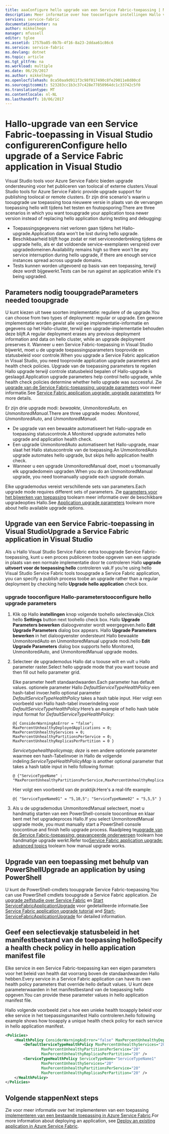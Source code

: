 ```yaml
---
title: aaaConfigure hello upgrade van een Service Fabric-toepassing | Microsoft Docs
description: Meer informatie over hoe tooconfigure instellingen Hallo voor het upgraden van een Service Fabric-toepassing met behulp van Microsoft Visual Studio.
services: service-fabric
documentationcenter: na
author: mikkelhegn
manager: mfussell
editor: tglee
ms.assetid: 1757ba85-0b7b-4f16-8a23-2ddaa61c86c6
ms.service: service-fabric
ms.devlang: dotnet
ms.topic: article
ms.tgt_pltfrm: na
ms.workload: multiple
ms.date: 06/29/2017
ms.author: mikkelhegn
ms.openlocfilehash: 8ca50aa9d911f3c98f017490c8fe29011e8d80cd
ms.sourcegitcommit: 523283cc1b3c37c428e77850964dc1c33742c5f0
ms.translationtype: MT
ms.contentlocale: nl-NL
ms.lasthandoff: 10/06/2017
---
```

# <a name="configure-hello-upgrade-of-a-service-fabric-application-in-visual-studio"></a><span data-ttu-id="c951b-103">Hallo-upgrade van een Service Fabric-toepassing in Visual Studio configureren</span><span class="sxs-lookup"><span data-stu-id="c951b-103">Configure hello upgrade of a Service Fabric application in Visual Studio</span></span>
<span data-ttu-id="c951b-104">Visual Studio tools voor Azure Service Fabric bieden upgrade ondersteuning voor het publiceren van toolocal of externe clusters.</span><span class="sxs-lookup"><span data-stu-id="c951b-104">Visual Studio tools for Azure Service Fabric provide upgrade support for publishing toolocal or remote clusters.</span></span> <span data-ttu-id="c951b-105">Er zijn drie scenario's waarin u tooupgrade uw toepassing tooa nieuwere versie in plaats van de vervangen toepassing hello wilt tijdens het testen en foutopsporing:</span><span class="sxs-lookup"><span data-stu-id="c951b-105">There are three scenarios in which you want tooupgrade your application tooa newer version instead of replacing hello application during testing and debugging:</span></span>

* <span data-ttu-id="c951b-106">Toepassingsgegevens niet verloren gaan tijdens het Hallo-upgrade.</span><span class="sxs-lookup"><span data-stu-id="c951b-106">Application data won't be lost during hello upgrade.</span></span>
* <span data-ttu-id="c951b-107">Beschikbaarheid blijft hoge zodat er niet serviceonderbreking tijdens de upgrade hello, als er dat voldoende service-exemplaren verspreid over upgradedomeinen.</span><span class="sxs-lookup"><span data-stu-id="c951b-107">Availability remains high so there won't be any service interruption during hello upgrade, if there are enough service instances spread across upgrade domains.</span></span>
* <span data-ttu-id="c951b-108">Tests kunnen worden uitgevoerd op basis van een toepassing, terwijl deze wordt bijgewerkt.</span><span class="sxs-lookup"><span data-stu-id="c951b-108">Tests can be run against an application while it's being upgraded.</span></span>

## <a name="parameters-needed-tooupgrade"></a><span data-ttu-id="c951b-109">Parameters nodig tooupgrade</span><span class="sxs-lookup"><span data-stu-id="c951b-109">Parameters needed tooupgrade</span></span>
<span data-ttu-id="c951b-110">U kunt kiezen uit twee soorten implementatie: reguliere of de upgrade.</span><span class="sxs-lookup"><span data-stu-id="c951b-110">You can choose from two types of deployment: regular or upgrade.</span></span> <span data-ttu-id="c951b-111">Een gewone implementatie worden gewist alle vorige implementatie-informatie en gegevens op het Hallo-cluster, terwijl een upgrade-implementatie behouden deze blijft.</span><span class="sxs-lookup"><span data-stu-id="c951b-111">A regular deployment erases any previous deployment information and data on hello cluster, while an upgrade deployment preserves it.</span></span> <span data-ttu-id="c951b-112">Wanneer u een Service Fabric-toepassing in Visual Studio bijwerkt, moet u de upgrade toepassingsparameters tooprovide en statusbeleid voor controle.</span><span class="sxs-lookup"><span data-stu-id="c951b-112">When you upgrade a Service Fabric application in Visual Studio, you need tooprovide application upgrade parameters and health check policies.</span></span> <span data-ttu-id="c951b-113">Upgrade van de toepassing parameters te regelen Hallo upgrade terwijl controle statusbeleid bepalen of Hallo-upgrade is geslaagd.</span><span class="sxs-lookup"><span data-stu-id="c951b-113">Application upgrade parameters help control hello upgrade, while health check policies determine whether hello upgrade was successful.</span></span> <span data-ttu-id="c951b-114">Zie [upgrade van de Service Fabric-toepassing: upgrade parameters](service-fabric-application-upgrade-parameters.md) voor meer informatie.</span><span class="sxs-lookup"><span data-stu-id="c951b-114">See [Service Fabric application upgrade: upgrade parameters](service-fabric-application-upgrade-parameters.md) for more details.</span></span>

<span data-ttu-id="c951b-115">Er zijn drie upgrade modi: *bewaakte*, *UnmonitoredAuto*, en *UnmonitoredManual*.</span><span class="sxs-lookup"><span data-stu-id="c951b-115">There are three upgrade modes: *Monitored*, *UnmonitoredAuto*, and *UnmonitoredManual*.</span></span>

* <span data-ttu-id="c951b-116">De upgrade van een bewaakte automatiseert het Hallo-upgrade en toepassing statuscontrole.</span><span class="sxs-lookup"><span data-stu-id="c951b-116">A Monitored upgrade automates hello upgrade and application health check.</span></span>
* <span data-ttu-id="c951b-117">Een upgrade UnmonitoredAuto automatiseert het Hallo-upgrade, maar slaat het Hallo statuscontrole van de toepassing.</span><span class="sxs-lookup"><span data-stu-id="c951b-117">An UnmonitoredAuto upgrade automates hello upgrade, but skips hello application health check.</span></span>
* <span data-ttu-id="c951b-118">Wanneer u een upgrade UnmonitoredManual doet, moet u toomanually elk upgradedomein upgraden.</span><span class="sxs-lookup"><span data-stu-id="c951b-118">When you do an UnmonitoredManual upgrade, you need toomanually upgrade each upgrade domain.</span></span>

<span data-ttu-id="c951b-119">Elke upgrademodus vereist verschillende sets van parameters.</span><span class="sxs-lookup"><span data-stu-id="c951b-119">Each upgrade mode requires different sets of parameters.</span></span> <span data-ttu-id="c951b-120">Zie [parameters voor het bijwerken van toepassing](service-fabric-application-upgrade-parameters.md) toolearn meer informatie over de beschikbare upgradeopties Hallo.</span><span class="sxs-lookup"><span data-stu-id="c951b-120">See [Application upgrade parameters](service-fabric-application-upgrade-parameters.md) toolearn more about hello available upgrade options.</span></span>

## <a name="upgrade-a-service-fabric-application-in-visual-studio"></a><span data-ttu-id="c951b-121">Upgrade van een Service Fabric-toepassing in Visual Studio</span><span class="sxs-lookup"><span data-stu-id="c951b-121">Upgrade a Service Fabric application in Visual Studio</span></span>
<span data-ttu-id="c951b-122">Als u Hallo Visual Studio Service Fabric extra tooupgrade Service Fabric-toepassing, kunt u een proces publiceren toobe opgeven van een upgrade in plaats van een normale implementatie door te controleren Hallo **upgrade uitvoert voor de toepassing hello** controleren vak.</span><span class="sxs-lookup"><span data-stu-id="c951b-122">If you’re using hello Visual Studio Service Fabric tools tooupgrade a Service Fabric application, you can specify a publish process toobe an upgrade rather than a regular deployment by checking hello **Upgrade hello application** check box.</span></span>

### <a name="tooconfigure-hello-upgrade-parameters"></a><span data-ttu-id="c951b-123">upgrade tooconfigure Hallo-parameters</span><span class="sxs-lookup"><span data-stu-id="c951b-123">tooconfigure hello upgrade parameters</span></span>
1. <span data-ttu-id="c951b-124">Klik op Hallo **instellingen** knop volgende toohello selectievakje.</span><span class="sxs-lookup"><span data-stu-id="c951b-124">Click hello **Settings** button next toohello check box.</span></span> <span data-ttu-id="c951b-125">Hallo **Upgrade Parameters bewerken** dialoogvenster wordt weergegeven.</span><span class="sxs-lookup"><span data-stu-id="c951b-125">hello **Edit Upgrade Parameters** dialog box appears.</span></span> <span data-ttu-id="c951b-126">Hallo **Upgrade Parameters bewerken** in het dialoogvenster ondersteunt Hallo bewaakte UnmonitoredAuto en UnmonitoredManual upgrade modi.</span><span class="sxs-lookup"><span data-stu-id="c951b-126">hello **Edit Upgrade Parameters** dialog box supports hello Monitored, UnmonitoredAuto, and UnmonitoredManual upgrade modes.</span></span>
2. <span data-ttu-id="c951b-127">Selecteer de upgrademodus Hallo dat u toouse wilt en vult u Hallo parameter raster.</span><span class="sxs-lookup"><span data-stu-id="c951b-127">Select hello upgrade mode that you want toouse and then fill out hello parameter grid.</span></span>

    <span data-ttu-id="c951b-128">Elke parameter heeft standaardwaarden.</span><span class="sxs-lookup"><span data-stu-id="c951b-128">Each parameter has default values.</span></span> <span data-ttu-id="c951b-129">optionele parameter Hallo *DefaultServiceTypeHealthPolicy* een hash-tabel invoer.</span><span class="sxs-lookup"><span data-stu-id="c951b-129">hello optional parameter *DefaultServiceTypeHealthPolicy* takes a hash table input.</span></span> <span data-ttu-id="c951b-130">Hier volgt een voorbeeld van Hallo hash-tabel invoerindeling voor *DefaultServiceTypeHealthPolicy*:</span><span class="sxs-lookup"><span data-stu-id="c951b-130">Here’s an example of hello hash table input format for *DefaultServiceTypeHealthPolicy*:</span></span>

    ```
    @{ ConsiderWarningAsError = "false"; MaxPercentUnhealthyDeployedApplications = 0; MaxPercentUnhealthyServices = 0; MaxPercentUnhealthyPartitionsPerService = 0; MaxPercentUnhealthyReplicasPerPartition = 0 }
    ```

    <span data-ttu-id="c951b-131">*Servicetypehealthpolicymap; deze* is een andere optionele parameter waarmee een hash-Tabelinvoer in Hallo de volgende indeling:</span><span class="sxs-lookup"><span data-stu-id="c951b-131">*ServiceTypeHealthPolicyMap* is another optional parameter that takes a hash table input in hello following format:</span></span>

    ```    
    @ {"ServiceTypeName" : "MaxPercentUnhealthyPartitionsPerService,MaxPercentUnhealthyReplicasPerPartition,MaxPercentUnhealthyServices"}
    ```

    <span data-ttu-id="c951b-132">Hier volgt een voorbeeld van de praktijk:</span><span class="sxs-lookup"><span data-stu-id="c951b-132">Here's a real-life example:</span></span>

    ```
    @{ "ServiceTypeName01" = "5,10,5"; "ServiceTypeName02" = "5,5,5" }
    ```
3. <span data-ttu-id="c951b-133">Als u de upgrademodus UnmonitoredManual selecteert, moet u handmatig starten van een PowerShell-console toocontinue en klaar bent met het upgradeproces Hallo.</span><span class="sxs-lookup"><span data-stu-id="c951b-133">If you select UnmonitoredManual upgrade mode, you must manually start a PowerShell console toocontinue and finish hello upgrade process.</span></span> <span data-ttu-id="c951b-134">Raadpleeg te[upgrade van de Service Fabric-toepassing: geavanceerde onderwerpen](service-fabric-application-upgrade-advanced.md) toolearn hoe handmatige upgrade werkt.</span><span class="sxs-lookup"><span data-stu-id="c951b-134">Refer too[Service Fabric application upgrade: advanced topics](service-fabric-application-upgrade-advanced.md) toolearn how manual upgrade works.</span></span>

## <a name="upgrade-an-application-by-using-powershell"></a><span data-ttu-id="c951b-135">Upgrade van een toepassing met behulp van PowerShell</span><span class="sxs-lookup"><span data-stu-id="c951b-135">Upgrade an application by using PowerShell</span></span>
<span data-ttu-id="c951b-136">U kunt de PowerShell-cmdlets tooupgrade Service Fabric-toepassing.</span><span class="sxs-lookup"><span data-stu-id="c951b-136">You can use PowerShell cmdlets tooupgrade a Service Fabric application.</span></span> <span data-ttu-id="c951b-137">Zie [upgrade zelfstudie over Service Fabric](service-fabric-application-upgrade-tutorial.md) en [Start ServiceFabricApplicationUpgrade](https://msdn.microsoft.com/library/mt125975.aspx) voor gedetailleerde informatie.</span><span class="sxs-lookup"><span data-stu-id="c951b-137">See [Service Fabric application upgrade tutorial](service-fabric-application-upgrade-tutorial.md) and [Start-ServiceFabricApplicationUpgrade](https://msdn.microsoft.com/library/mt125975.aspx) for detailed information.</span></span>

## <a name="specify-a-health-check-policy-in-hello-application-manifest-file"></a><span data-ttu-id="c951b-138">Geef een selectievakje statusbeleid in het manifestbestand van de toepassing hello</span><span class="sxs-lookup"><span data-stu-id="c951b-138">Specify a health check policy in hello application manifest file</span></span>
<span data-ttu-id="c951b-139">Elke service in een Service Fabric-toepassing kan een eigen parameters voor het beleid van health dat voorrang boven de standaardwaarden Hallo hebben.</span><span class="sxs-lookup"><span data-stu-id="c951b-139">Every service in a Service Fabric application can have its own health policy parameters that override hello default values.</span></span> <span data-ttu-id="c951b-140">U kunt deze parameterwaarden in het manifestbestand van de toepassing hello opgeven.</span><span class="sxs-lookup"><span data-stu-id="c951b-140">You can provide these parameter values in hello application manifest file.</span></span>

<span data-ttu-id="c951b-141">Hallo volgende voorbeeld ziet u hoe een unieke health tooapply beleid voor elke service in het toepassingsmanifest Hallo controleren.</span><span class="sxs-lookup"><span data-stu-id="c951b-141">hello following example shows how tooapply a unique health check policy for each service in hello application manifest.</span></span>

```xml
<Policies>
    <HealthPolicy ConsiderWarningAsError="false" MaxPercentUnhealthyDeployedApplications="20">
        <DefaultServiceTypeHealthPolicy MaxPercentUnhealthyServices="20"               
                MaxPercentUnhealthyPartitionsPerService="20"
                MaxPercentUnhealthyReplicasPerPartition="20" />
        <ServiceTypeHealthPolicy ServiceTypeName="ServiceTypeName1"
                MaxPercentUnhealthyServices="20"
                MaxPercentUnhealthyPartitionsPerService="20"
                MaxPercentUnhealthyReplicasPerPartition="20" />      
    </HealthPolicy>
</Policies>
```
## <a name="next-steps"></a><span data-ttu-id="c951b-142">Volgende stappen</span><span class="sxs-lookup"><span data-stu-id="c951b-142">Next steps</span></span>
<span data-ttu-id="c951b-143">Zie voor meer informatie over het implementeren van een toepassing [implementeren van een bestaande toepassing in Azure Service Fabric](service-fabric-deploy-existing-app.md).</span><span class="sxs-lookup"><span data-stu-id="c951b-143">For more information about deploying an application, see [Deploy an existing application in Azure Service Fabric](service-fabric-deploy-existing-app.md).</span></span>